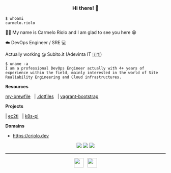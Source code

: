 ### <p align="center">Hi there! 👋</p>

<p align="center"> 

```shell
$ whoami              
carmelo.riolo
```

🐱‍💻 My name is Carmelo Riolo and I am glad to see you here 😀

☁️ DevOps Engineer / SRE 💻
    
Actually working @ Subito.it (Adevinta IT 🇮🇹)

</p>

```
$ uname -a
I am a professional DevOps Engineer actually with 4+ years of experience within the field, mainly interested in the world of Site Realiability Engineering and Cloud infrastructures.
````


**Resources**

<a href="https://github.com/carmeloriolo/my-brewfile">my-brewfile</a>&nbsp;&nbsp;
| <a href="https://github.com/carmeloriolo/.dotfiles">.dotfiles</a>&nbsp;&nbsp;
| <a href="https://github.com/carmeloriolo/vagrant-bootstrap">vagrant-bootstrap</a>&nbsp;&nbsp;

**Projects**

| <a href="https://github.com/carmeloriolo/ec2ti">ec2ti</a>&nbsp;&nbsp;
| <a href="https://github.com/carmeloriolo/k8s-pi">k8s-pi</a>&nbsp;&nbsp;


**Domains**
* https://criolo.dev

<p align='center'>
    <img src="https://img.shields.io/badge/OS-Linux-informational?style=flat&logo=linux&logoColor=white&color=2bbc8a">
    <img src="https://img.shields.io/badge/Code-Python-informational?style=flat&logo=python&logoColor=white&color=2bbc8a">
    <img src="https://img.shields.io/badge/Code-Golang-informational?style=flat&logo=go&logoColor=white&color=2bbc8a">
</p>



<hr/>
<p align='center'>
    <a href="https://twitter.com/carmelo_riolo"><img height="30" src="./imgs/twitter.png"></a>&nbsp;&nbsp;
    <a href="https://www.linkedin.com/in/carmelo-riolo-628690105/"><img height="30" src="https://github.com/WaylonWalker/WaylonWalker/blob/main/icon/linkedin.png?raw=true"></a>
</p>
